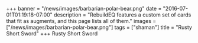+++
banner = "/news/images/barbarian-polar-bear.png"
date = "2016-07-01T01:19:18-07:00"
description = "RebuildEQ features a custom set of cards that fit as augments, and this page lists all of them."
images = ["/news/images/barbarian-polar-bear.png"]
tags = ["shaman"]
title = "Rusty Short Sword"
+++
Rusty Short Sword